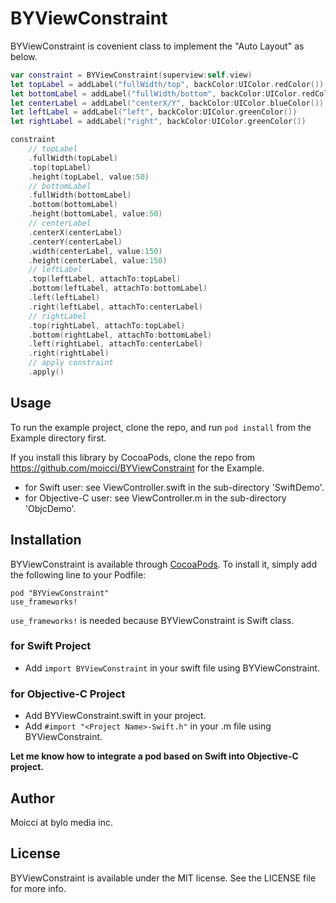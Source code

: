 # BYViewConstraint

BYViewConstraint is covenient class to implement the "Auto Layout" as below.

```swift
var constraint = BYViewConstraint(superview:self.view)
let topLabel = addLabel("fullWidth/top", backColor:UIColor.redColor())
let bottomLabel = addLabel("fullWidth/bottom", backColor:UIColor.redColor())
let centerLabel = addLabel("centerX/Y", backColor:UIColor.blueColor())
let leftLabel = addLabel("left", backColor:UIColor.greenColor())
let rightLabel = addLabel("right", backColor:UIColor.greenColor())

constraint
    // topLabel
    .fullWidth(topLabel)
    .top(topLabel)
    .height(topLabel, value:50)
    // bottomLabel
    .fullWidth(bottomLabel)
    .bottom(bottomLabel)
    .height(bottomLabel, value:50)
    // centerLabel
    .centerX(centerLabel)
    .centerY(centerLabel)
    .width(centerLabel, value:150)
    .height(centerLabel, value:150)
    // leftLabel
    .top(leftLabel, attachTo:topLabel)
    .bottom(leftLabel, attachTo:bottomLabel)
    .left(leftLabel)
    .right(leftLabel, attachTo:centerLabel)
    // rightLabel
    .top(rightLabel, attachTo:topLabel)
    .bottom(rightLabel, attachTo:bottomLabel)
    .left(rightLabel, attachTo:centerLabel)
    .right(rightLabel)
    // apply constraint
    .apply()
```

## Usage

To run the example project, clone the repo, and run `pod install` from the Example directory first.

If you install this library by CocoaPods, clone the repo from <https://github.com/moicci/BYViewConstraint> for the Example.

- for Swift user: see ViewController.swift in the sub-directory 'SwiftDemo'.
- for Objective-C user: see ViewController.m in the sub-directory 'ObjcDemo'.

## Installation

BYViewConstraint is available through [CocoaPods](http://cocoapods.org). To install
it, simply add the following line to your Podfile:

    pod "BYViewConstraint"
    use_frameworks!

`use_frameworks!` is needed because BYViewConstraint is Swift class.

### for Swift Project

- Add `import BYViewConstraint` in your swift file using BYViewConstraint.

### for Objective-C Project

- Add BYViewConstraint.swift in your project.
- Add `#import "<Project Name>-Swift.h"` in your .m file using BYViewConstraint.

**Let me know how to integrate a pod based on Swift into Objective-C project.**

## Author

Moicci at bylo media inc.

## License

BYViewConstraint is available under the MIT license. See the LICENSE file for more info.

